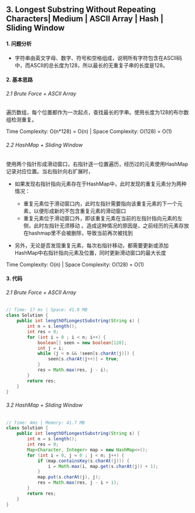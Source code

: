 ## 3. Longest Substring Without Repeating Characters| Medium | ASCII Array | Hash | Sliding Window

#### 1. 问题分析

* 字符串由英文字母、数字、符号和空格组成，说明所有字符包含在ASCII码中，而ASCII的总长度为128，所以最长的无重复子串的长度是128。

#### 2. 基本思路

###### 2.1 Brute Force + ASCII Array

​	遍历数组，每个位置都作为一次起点，查找最长的字串。使用长度为128的布尔数组检测重复。

Time Complexity: O(n*128) = O(n) | Space Complexity: O(128) = O(1)

###### 2.2 HashMap + Sliding Window

​	使用两个指针形成滑动窗口，右指针逐一位置遍历，经历过的元素使用HashMap记录对应位置。当右指针向右扩展时，

* 如果发现右指针指向元素存在于HashMap中，此时发现的重复元素分为两种情况：
    * 重复元素位于滑动窗口内，此时左指针需要指向该重复元素的下一个元素，以便形成新的不包含重复元素的滑动窗口
    * 重复元素位于滑动窗口外，即该重复元素在当前的左指针指向元素的左侧，此时左指针无须移动 。造成这种情况的原因是，之前经历的元素存放在hashmap里不会被删除，导致当前再次被找到

* 另外，无论是否发现重复元素，每次右指针移动，都需要更新或添加HashMap中右指针指向元素及位置，同时更新滑动窗口的最大长度

Time Complexity: O(n) | Space Complexity: O(128) = O(1)

#### 3. 代码

###### 2.1 Brute Force + ASCII Array

```java
// Time: 17 ms | Space: 41.9 MB
class Solution {
    public int lengthOfLongestSubstring(String s) {
        int n = s.length();
        int res = 0;
        for (int i = 0 ; i < n; i++) {
            boolean[] seen = new boolean[128];
            int j = i;
            while (j < n && !seen[s.charAt(j)]) {
                seen[s.charAt(j++)] = true;
            }
            res = Math.max(res, j - i);
        }
        return res;
    }
}
```

###### 3.2 HashMap + Sliding Window

```java
// Time: 4ms | Memory: 41.7 MB
class Solution {
    public int lengthOfLongestSubstring(String s) {
        int n = s.length();
        int res = 0;
        Map<Character, Integer> map = new HashMap<>();
        for (int i = 0, j = 0 ; j < n; j++) {
            if (map.containsKey(s.charAt(j))) {
                i = Math.max(i, map.get(s.charAt(j)) + 1);
            }
            map.put(s.charAt(j), j);
            res = Math.max(res, j - i + 1);
        }
        return res;
    }
}
```


